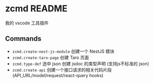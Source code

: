 # zcmd README

我的 vscode 工具插件

## Commands

- `zcmd.create-nest-js-module` 创建一个 NestJS 模块
- `zcmd.create-taro-page` 创建 Taro 页面
- `zcmd.type-def` 选中 json 创建 jsdoc 的类型声明 (支持js不标准的 json)
- `zcmd.create-api` 创建一个接口请求的相关代码片段(API_URL/model/request/react-query hooks)
